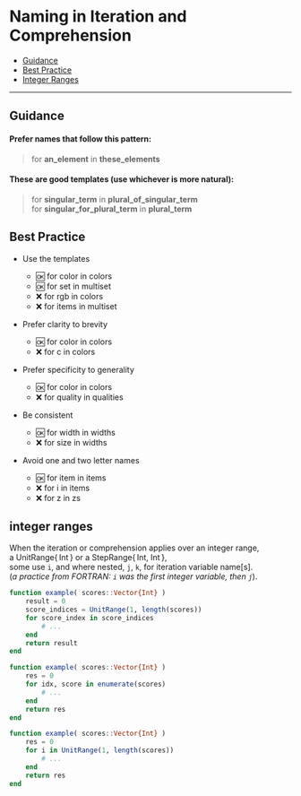 # Naming in Iteration and Comprehension

- [Guidance](https://github.com/JuliaPraxis/Naming/blob/master/guides/Iteration.md#guidance)
- [Best Practice](https://github.com/JuliaPraxis/Naming/blob/master/guides/Iteration.md#best-practice)
- [Integer Ranges](https://github.com/JuliaPraxis/Naming/blob/master/guides/Iteration.md#integer-ranges)

-------

## Guidance

#### Prefer names that follow this pattern:   

> for **an_element** in **these_elements**

#### These are good templates (use whichever is more natural):

> for **singular_term** in **plural_of_singular_term**  
> for **singular_for_plural_term** in **plural_term**
  

## Best Practice
  
- Use the templates
  - :ok: for color in colors
  - :ok: for set in multiset
  - :x:  for rgb in colors
  - :x:  for items in multiset

- Prefer clarity to brevity  
  - :ok: for color in colors
  - :x:  for c in colors
  
- Prefer specificity to generality  
  - :ok: for color in colors
  - :x:  for quality in qualities

- Be consistent
  - :ok: for width in widths
  - :x:  for size in widths
  
- Avoid one and two letter names
  - :ok: for item in items
  - :x:  for i in items
  - :x:  for z in zs
  
## integer ranges

When the iteration or comprehension applies over an integer range,   
a UnitRange{&thinsp;Int&thinsp;} or a StepRange{&thinsp;Int, Int&thinsp;},   
some use `i`, and where nested, `j`, `k`, for iteration variable name[s].    
(*a practice from FORTRAN: `i` was the first integer variable, then `j`*).   


```julia
function example( scores::Vector{Int} )
    result = 0  
    score_indices = UnitRange(1, length(scores))
    for score_index in score_indices
        # ... 
    end
    return result
end

function example( scores::Vector{Int} )
    res = 0  
    for idx, score in enumerate(scores)
        # ... 
    end
    return res
end

function example( scores::Vector{Int} )
    res = 0  
    for i in UnitRange(1, length(scores))
        # ... 
    end
    return res
end
```

